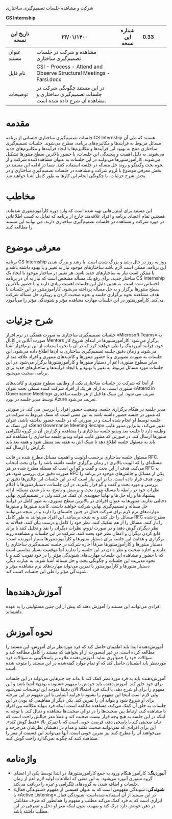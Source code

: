 شرکت و مشاهده جلسات تصمیم‌گیری ساختاری

**CS Internship**



| تاریخ این نسخه | ۲۳/۰۱/۱۴۰۰ | شماره این نسخه | 0.33 |     |     |
| --- | --- | --- | --- | --- | --- |
| عنوان مستند | مشاهده و شرکت در جلسات تصمیم‌گیری ساختاری |     |     |     |     |
| نام فایل | CSI - Process - Attend and Observe Structural Meetings - Farsi.docx |     |     |     |     |
| توضیحات | در این مستند چگونگی شرکت در جلسات تصمیم‌گیری ساختاری و مشاهده آن شرح داده شده است. |     |     |     | 

# مقدمه

جلسات تصمیم‌گیری ساختاری جلساتی از برنامه CS Internship هستند که طی آن مسائل مربوط به فرآيندها و مکانیزم‌های برنامه، مطرح می‌شوند. جلسات تصمیم‌گیری ساختاری منتج به بهبود این فرآیند‌ها و مکانیزم‌ها یا ایجاد فرآیند‌ها و مکانیزم‌های جدید می‌شوند. به دلیل اهمیت و پیچیدگی این جلسات، با حضور بالاترین سطح منتورها تشکیل می‌شوند. کارآموزمنتورها می‌توانند در این جلسات به عنوان مشاهده‌کننده شرکت و از نحوه بحث وگفتگو و روند حل مسأله در جلسه استفاده کنند. شما در ادامه این مستند در بخش معرفی موضوع با لزوم شرکت و مشاهده در جلسات تصمیم‌گیری ساختاری و در بخش شرح جزئیات، با چگونگی انجام این کارها به طور کامل آشنا خواهید شد.

# مخاطب

این مستند برای اینترن‌هایی تهیه شده است که وارد دوره کارآموزمنتوری شده‌اند. همچنین تمام اعضای برنامه و افراد علاقه‌مند خارج از برنامه که تمایل به کسب اطلاعاتی در مورد شرکت و مشاهده در جلسات تصمیم‌گیری ساختاری دارند، می توانند این مستند را مطالعه کنند.

# معرفی موضوع

برنامه CS Internship روز به روز در حال رشد و بزرگ شدن است. با رشد و بزرگ شدن این برنامه، ممکن است لازم باشد ساختارهای موجود نیاز به تغییر و یا بهبود داشته باشد و یا ممکن است نیاز به ساختارهای جدید باشد. هر تغییر در ساختار موجود یا ایجاد یک ساختار جدید، برای رفع یک مسأله مشخص است که نیاز به آن در برنامه CS Internship احساس شده است. به همین دلیل این جلسات اهمیت زیادی دارند و با حضور بالاترین سطح منتورها برگزار و به حل مسأله پرداخته می‌شود. کارآموزمنتور در این جلسات با هدف مشاهده نحوه برگزاری جلسه و نحوه صحبت کردن و رویکرد حل مسأله شرکت می‌کند. کارآموزمنتور در این جلسات مهارت مشاهده مؤثر و شنوندگی مؤثر را می‌آموزد.

# شرح جزئیات

جلسات تصمیم‌گیری ساختاری به صورت هفتگی در نرم افزار «Microsoft Teams» به صورت آنلاین در کانال Mentors برگزار می‌شود. کارآموزمنتورها در ابتدای شروع کار خود، فرآیند آنبوردینگ را طی خواهند کرد که در آن با نحوه استفاده از این نرم‌افزار آشنا می‌شوند و زمان دقیق جلسه تصمیم‌گیری ساختاری به آن‌ها اطلاع داده می‌شود. این جلسات به صورت تصویری و با حضور منتورها و کاندیدهای منتوری و افراد علاقه مند از سایر سطوح منتوری اعم از دستیار منتورها و کارآموزمنتورها برگزار می‌شود. در این جلسات مورد مسائل مربوط به تغییر یا بهبود و یا ایجاد فرآیندها و ساختارهای جدید برای برنامه، صحبت می‌شود.

از آنجا که شرکت در جلسات ساختاری یکی از وظایف سطوح منتوری و کاندیدهای منتوری است، به ازای هر یک از افراد شرکت کننده تسکی تحت عنوان «Attend in Governance Meeting» تعریف می شود. این تسک ها قبل از هر جلسه ساختاری توسط مدیر جلسه در بورد Azure تعریف می‌شود.

مدیر جلسه در هنگام برگزاری جلسه، وضعیت حضور افراد را بررسی می کند. در صورتی که منتور در جلسه حضور داشته باشد به این معنی است که تسک مربوط به شرکت در جلسه توسط او انجام شده است و در صورتی که در جلسه حضور نداشته باشد، عنوان این تسک به «Send Governance Meeting Recap» تغییر می‌کند، بنابراین منتور غایب وظیفه دارد تا جلسه بعد ویدیو جلسه ساختاری را مشاهده و گزارش آن در گروه تلگرامی منتورها ارسال کند. در صورتی که منتور غایب نتواند ویدیو جلسه ساختاری را مشاهده کند باید به مسئول جلسه اطلاع دهد تا تسک اش به هفته بعد منتقل شود و هفته بعد باید گزارش را ارسال کند.

مسئول جلسه ساختاری برحسب اولویت و اهمیت مسائل مطرح شده در قالب RFC، مسئله‌ای را که الویت بالاتری در زمان برگزاری جلسه داشته باشد را برای بحث انتخاب می‌کند. هدف از این بحث و گفت و گو این است که مسئله مطرح شده در هر RFC به صورت دقیق تری بررسی شود. هر RFC یکی از مسائل و چالش‌های موجود در برنامه را مورد هدف قرار داده است. بنا بر این نیاز است که در این جلسات این چالش‌ها دقیق تر بررسی و مورد بحث و گفت و گو قرار بگیرند. در این جلسات، دستیارمنتورها با اعلام نظرات خود در رابطه با مسئله مورد بحث و پرسش و پاسخ، به باز شدن مسئله، ارائه پیشنهاد ها و راه حل ها و نهایتاً جمع‌بندی آن کمک می‌کنند ولی در تصمیم‌گیری نهایی دخالتی ندار‌ند. منتورها به عنوان افرادی در بالاترین سطح منتوری، به طور کامل در فرآیند حل مسأله و تصمیم‌گیری نهایی شرکت خواهند داشت. کاندید منتورها و منتورها مهارت‌‌های نرم لازم برای شرکت فعال در چنین جلسه‌ای را دارند و در نتیجه می‌توانند مسائل را حل کنند و به نتیجه برسانند. این افراد می‌توانند به طور کامل RFC مطرح شده را باز کنند، مسائل را از هم تفکیک کنند، نظر خود را کامل و درست بیان کنند، فعالانه به نظر دیگران گوش دهند و در صورت لزوم، نظرات دیگران را نقد و تحلیل کنند یا برای قانع کردن دیگران و اعمال نظر خود بحث کنند. شرکت در این جلسات و مشاهده روند برگزاری و هدایت این جلسه برای دستیار منتورها و کارآموزمنتورها بسیار آموزنده است. دستیار منتورها و کارآموزمنتورها صرفاً اجازه شرکت در جلسه تصمیم‌گیری ساختاری را دارند و اجازه صحبت و نظر دادن در این جلسه را ندارند اما موقعیت بسیار مناسبی‌ است که با حضور و مشاهده این جلسات مهارت‌های شنوندگی مؤثر را در خود تقویت کنند و با نحوه مدیریت این جلسات و چگونگی بحث و حل مسأله آشنا شوند. به عبارت دیگر، دستیار منتورها و کارآموزمنتور با تمرین می‌تواند مهارت‌های نرم مشاهده مؤثر و شنوندگی مؤثر را طی این جلسات کسب کند.

# آموزش‌دهنده‌ها

افرادی می‌توانند این مستند را آموزش دهند که پیش از این چنین مسئولیتی را به عهده داشته‌اند.

# نحوه آموزش

آموزش‌دهنده ابتدا باید اطمینان حاصل کند که فرد موردنظر برای آموزش، این مستند را مطالعه کرده است. در غیر اینصورت از او بخواهید که مستند را کامل مطالعه کند و سؤالات خود را جمع‌آوری نماید. آموزش‌دهنده علاوه بر پاسخگویی به سؤالات فرد موردنظر باید اطمینان حاصل کند که او تمام موارد گفته‌شده در این مستند را متوجه شده است.

آموزش‌دهنده باید به فرد مورد نظر کمک کند تا بداند چه چیزهایی می‌تواند در این جلسات برای خود خلق کند. آموزش‌دهنده باید خودش با مفهوم «شنونده بودن» آشنا باشد و این مفهوم را برای او شرح دهد. با اینکه فرد احتمالا الان دقیقا متوجه این توضیحات نمی‌شود ولی لازم است اینجا این مفهوم را بشنود تا فرایند آشنایی با این مفهوم در این مرحله برای او شروع شود و بتواند آن را تمرین کند. یکی دیگر از مفاهیمی که بودن در این جلسات به خلق آن کمک می‌کند، مشاهده مکالمه است. اینکه فرد بتواند مکالمه بین افراد با مشاهده کند، ارتباط بین صحبت‌ها را در توالی صحبت‌ها مشاهده و دنبال کند. با توجه به اینکه در این جلسه به هیچ وجه قرار نیست صحبت کند و عملا مغز خیالش راحت‌ است که نباید صحبتی کند یا پاسخی دهد، فرصت خوبی است که با تمرکز بالا «فقط گوش کند». این برای افرادی که نمی‌توانند صحبت نکنند و مدام در ذهنشان نظرشان می‌چرخد و می‌خواهند آن را مطرح کنند نیز تمرین خوبی است. آنها می‌توانند این قسمت از مغز را مشاهده کنند که چگونه نمی‌گذارد راحت گوش کنند.

# واژه‌نامه

- **آنبوردینگ:** کارآموز هنگام ورود به جمع کارآموزمنتورها،‌ در ابتدا توسط یکی از اعضای گروه منتوری آنبورد می‌شود. به این معنی که اطلاعات اولیه لازم اعم از زمان جلسات و اضافه شدن به گروه‌های تلگرامی و غیره را دریافت می‌کند.
- **شنوندگی:** شوندگی مفهومی است که به عنوان قسمتی از مفهوم «شنوندگی فعال» یا «Active Listening» در این مستند از آن استفاده شده‌است. شنوندگی فعال ابزاری است که به فرد کمک می‌کند مطلب و مفهوم را همانطور که طرف مقابلش در ذهن خودش دارد درک کند و بفهمد، بدون اینکه مغز او دخل و تصرفی در این مطلب داشته باشد.
